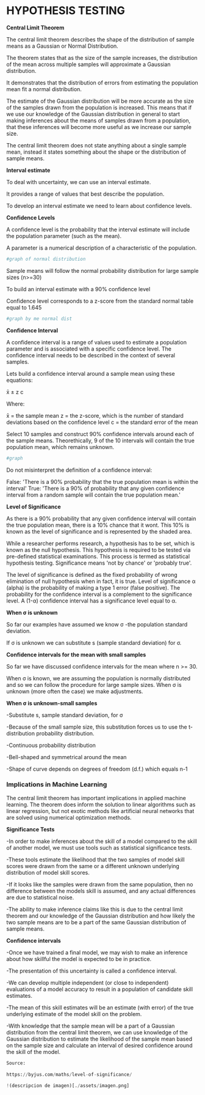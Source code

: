 
# HYPOTHESIS TESTING

**Central Limit Theorem**

The central limit theorem describes the shape of the distribution of sample means as a Gaussian or Normal Distribution.

The theorem states that as the size of the sample increases, the distribution of the mean across multiple samples will approximate a Gaussian distribution.

It demonstrates that the distribution of errors from estimating the population mean fit a normal distribution.

The estimate of the Gaussian distribution will be more accurate as the size of the samples drawn from the population is increased. This means that if we use our knowledge of the Gaussian distribution in general to start making inferences about the means of samples drawn from a population, that these inferences will become more useful as we increase our sample size.

The central limit theorem does not state anything about a single sample mean, instead it states something about the shape  or the distribution of sample means.

**Interval estimate**

To deal with uncertainty, we can use an interval estimate.

It provides a range of values that best describe the population.

To develop an interval estimate we need to learn about confidence levels.

**Confidence Levels**

A confidence level is the probability that the interval estimate will include the population parameter (such as the mean).

A parameter is a numerical description of a characteristic of the population.


```python
#graph of normal distribution
```

Sample means will follow the normal probability distribution for large sample sizes (n>=30)

To build an interval estimate with a 90% confidence level

Confidence level corresponds to a z-score from the standard normal table equal to 1.645


```python
#graph by me normal dist
```

**Confidence Interval**

A confidence interval is a range of values used to estimate a population parameter and is associated with a specific confidence level.
The confidence interval needs to be described in the context of several samples.

Lets build a confidence interval around a sample mean using these equations:
    
x̄ ± z c 
    
Where:
    
x̄ = the sample mean
z = the z-score, which is the number of standard deviations based on the confidence level
c = the standard error of the mean

Select 10 samples and construct 90% confidence intervals around each of the sample means.
Theorethically, 9 of the 10 intervals will contain the true population mean, which remains unknown.


```python
#graph
```

Do not misinterpret the definition of a confidence interval:

False: 'There is a 90% probability that the true population mean is within the interval'
True: 'There is a 90% of probability that any given confidence interval from a random sample will contain the true population mean.'

**Level of Significance**

As there is a 90% probability that any given confidence interval will contain the true population mean, there is a 10% chance that it wont.
This 10% is known as the level of significance and is represented by the shaded area.

While a researcher performs research, a hypothesis has to be set, which is known as the null hypothesis. This hypothesis is required to be tested via pre-defined statistical examinations. This process is termed as statistical hypothesis testing.
Significance means 'not by chance' or 'probably true'.

The level of significance is defined as the fixed probability of wrong elimination of null hypothesis when in fact, it is true. Level of significance α (alpha) is the probability of making a type 1 error (false positive). The probability for the confidence interval is a complement to the significance level. 
A (1-α) confidence interval has a significance level equal to α.

**When σ is unknown**

So far our examples have assumed we know σ -the population standard deviation.

If σ is unknown we can substitute s (sample standard deviation) for σ.

**Confidence intervals for the mean with small samples**

So far we have discussed confidence intervals for the mean where n >= 30.

When σ is known, we are assuming the population is normally distributed and so we can follow the procedure for large sample sizes.
When σ is unknown (more often the case) we make adjustments.

**When σ is unknown-small samples**

-Substitute s, sample standard deviation, for σ

-Because of the small sample size, this substitution forces us to use the t-distribution probability distribution.

-Continuous probability distribution

-Bell-shaped and symmetrical around the mean

-Shape of curve depends on degrees of freedom (d.f.) which equals n-1

### Implications in Machine Learning

The central limit theorem has important implications in applied machine learning. The theorem does inform the solution to linear algorithms such as linear regression, but not exotic methods like artificial neural networks that are solved using numerical optimization methods.

**Significance Tests**

-In order to make inferences about the skill of a model compared to the skill of another model, we must use tools such as statistical significance tests.

-These tools estimate the likelihood that the two samples of model skill scores were drawn from the same or a different unknown underlying distribution of model skill scores.

-If it looks like the samples were drawn from the same population, then no difference between the models skill is assumed, and any actual differences are due to statistical noise.

-The ability to make inference claims like this is due to the central limit theorem and our knowledge of the Gaussian distribution and how likely the two sample means are to be  a part of the same Gaussian distribution of sample means.

**Confidence intervals**

-Once we have trained a final model, we may wish to make  an inference about how skillful the model is expected to be in practice.

-The presentation of this uncertainty is called a confidence interval.

-We can develop multiple independent (or close to independent) evaluations of a model accuracy to result in a population of candidate skill estimates.

-The mean of this skill estimates will be an estimate (with error) of the true underlying estimate of the model skill on the problem.

-With knowledge that the sample mean will be a part of a Gaussian distribution from the central limit theorem, we can use knowledge of the Gaussian distribution to estimate the likelihood of the sample mean based on the sample size and calculate an interval of desired confidence around the skill of the model.


```python
Source:
    
https://byjus.com/maths/level-of-significance/
    
!(descripcion de imagen)[./assets/imagen.png]
```
